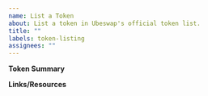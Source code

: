 ```yaml
---
name: List a Token
about: List a token in Ubeswap's official token list.
title: ""
labels: token-listing
assignees: ""
---
```


**Token Summary**

<!--
What is your project? What does your token do?
-->

**Links/Resources**

<!--
Add any links/resources about your project here to help us understand its legitimacy.

Key resources to include:

- A link to the token's GitHub repo
- Contract audits
- Contract verifications on [Sourcify](https://sourcify.dev)
-->
